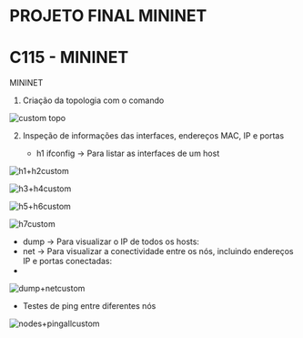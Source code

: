 # PROJETO FINAL MININET
 
# C115 - MININET
 MININET
1. Criação da topologia com o comando

![custom topo](https://github.com/user-attachments/assets/465b92a0-8d65-4652-9fa7-bf03565c7570)





2. Inspeção de informações das interfaces, endereços MAC, IP e portas

   - h1 ifconfig -> Para listar as interfaces de um host

![h1+h2custom](https://github.com/user-attachments/assets/98c4ccef-7d50-4288-b030-4cf437a23805)


![h3+h4custom](https://github.com/user-attachments/assets/7bae5569-de22-46ca-b11e-85ae554ebd78)

![h5+h6custom](https://github.com/user-attachments/assets/54105f49-4234-4ba3-a39f-6801c367d949)


![h7custom](https://github.com/user-attachments/assets/6b8cb6a4-66f9-4bd8-bafc-a1f3bbf72400)


  - dump -> Para visualizar o IP de todos os hosts:
  - net -> Para visualizar a conectividade entre os nós, incluindo endereços IP e portas conectadas:
  - 
![dump+netcustom](https://github.com/user-attachments/assets/5942e5cf-ddab-4aad-95dc-4fbb3334534d)


 - Testes de ping entre diferentes nós

![nodes+pingallcustom](https://github.com/user-attachments/assets/235fca32-4a08-4463-ac31-e2f03e42e5a4)



















